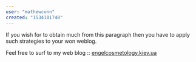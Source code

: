 ```yaml
---
user: "mathewconn"
created: "1534101748"
---
```


If you wish for to obtain much from this paragraph then you have 
to apply such strategies to your won weblog.

Feel free to surf to my web blog :: <a href="http://engelcosmetology.kiev.ua/go.php?url=http://3yusan.com/comment/html/?40587.html">engelcosmetology.kiev.ua</a>
